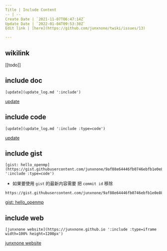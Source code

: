 ```yaml
---
Title | Include Content
-- | --
Create Date | `2021-11-07T06:47:14Z`
Update Date | `2022-01-04T09:53:30Z`
Edit link | [here](https://github.com/junxnone/twiki/issues/13)

---
```

## wikilink

[[todo]]

## include doc

```
[update](update_log.md ':include')
```


[update](update_log.md ':include')

## include code


```
[update](update_log.md ':include :type=code')
```


[update](update_log.md ':include :type=code')

## include gist

```
[gist: hello_openmp](https://gist.githubusercontent.com/junxnone/9af88e64446fb0746ebfb1e0e8879f33/raw/2d04dcd1fd3ac51988d3e756bb1be477efe02216/openmp_helloworld.cpp ':include :type=code')
```
- 如果要使用 `gist` 的最新内容需要 把 `commit id` 移除 

```
https://gist.githubusercontent.com/junxnone/9af88e64446fb0746ebfb1e0e8879f33/raw/openmp_helloworld.cpp
```

[gist: hello_openmp](https://gist.githubusercontent.com/junxnone/9af88e64446fb0746ebfb1e0e8879f33/raw/openmp_helloworld.cpp ':include :type=code')

## include web

```
[junxnone website](https://junxnone.github.io ':include :type=iframe width=100% height=1200px')
```

[junxnone website](https://junxnone.github.io ':include :type=iframe width=100% height=1200px')

